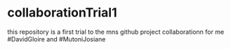 # collaborationTrial1
this repository is a first trial to the mns github project collaborationn for me #DavidGloire and #MutoniJosiane

